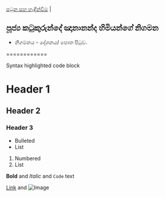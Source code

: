 [පටුන සහ හැඳින්වීම](/index.md) |

## පූජ්‍ය කටුකුරුන්දේ ඤානානන්ද හිමියන්ගේ නිගමන

- නිගමනය - දේශනය/ පොත පිටුව.



============

Syntax highlighted code block

# Header 1
## Header 2
### Header 3

- Bulleted
- List

1. Numbered
2. List

**Bold** and _Italic_ and `Code` text

[Link](url) and ![Image](src)
